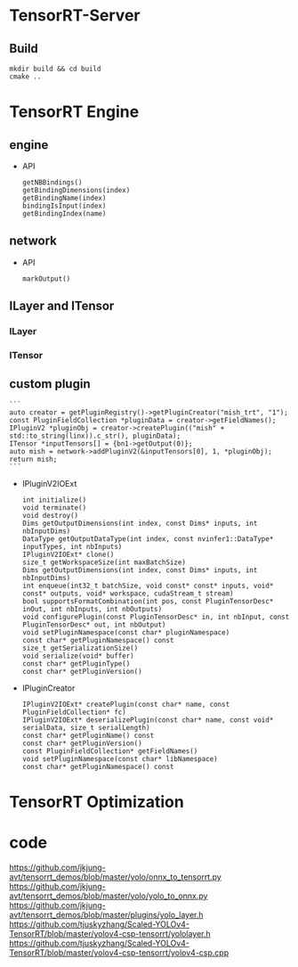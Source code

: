 
# TensorRT-Server
## Build
```
mkdir build && cd build
cmake ..
```

# TensorRT Engine
## engine
- API
    ```
    getNBBindings()
    getBindingDimensions(index)
    getBindingName(index)
    bindingIsInput(index)
    getBindingIndex(name)
    ```
## network
- API
    ```
    markOutput()

    ```
## ILayer and ITensor
### ILayer
### ITensor

## custom plugin
    ```
    auto creator = getPluginRegistry()->getPluginCreator("mish_trt", "1");
    const PluginFieldCollection *pluginData = creator->getFieldNames();
    IPluginV2 *pluginObj = creator->createPlugin(("mish" + std::to_string(linx)).c_str(), pluginData);
    ITensor *inputTensors[] = {bn1->getOutput(0)};
    auto mish = network->addPluginV2(&inputTensors[0], 1, *pluginObj);
    return mish;
    ```
- IPluginV2IOExt
    ```
    int initialize()
    void terminate()
    void destroy()
    Dims getOutputDimensions(int index, const Dims* inputs, int nbInputDims)
    DataType getOutputDataType(int index, const nvinfer1::DataType* inputTypes, int nbInputs)
    IPluginV2IOExt* clone()
    size_t getWorkspaceSize(int maxBatchSize)
    Dims getOutputDimensions(int index, const Dims* inputs, int nbInputDims)
    int enqueue(int32_t batchSize, void const* const* inputs, void* const* outputs, void* workspace, cudaStream_t stream)
    bool supportsFormatCombination(int pos, const PluginTensorDesc* inOut, int nbInputs, int nbOutputs)
    void configurePlugin(const PluginTensorDesc* in, int nbInput, const PluginTensorDesc* out, int nbOutput)
    void setPluginNamespace(const char* pluginNamespace)
    const char* getPluginNamespace() const
    size_t getSerializationSize()
    void serialize(void* buffer)
    const char* getPluginType()
    const char* getPluginVersion()

    ```
- IPluginCreator
    ```
    IPluginV2IOExt* createPlugin(const char* name, const PluginFieldCollection* fc)
    IPluginV2IOExt* deserializePlugin(const char* name, const void* serialData, size_t serialLength)
    const char* getPluginName() const
    const char* getPluginVersion()
    const PluginFieldCollection* getFieldNames()
    void setPluginNamespace(const char* libNamespace)
    const char* getPluginNamespace() const

    ```

# TensorRT Optimization

# code
https://github.com/jkjung-avt/tensorrt_demos/blob/master/yolo/onnx_to_tensorrt.py
https://github.com/jkjung-avt/tensorrt_demos/blob/master/yolo/yolo_to_onnx.py
https://github.com/jkjung-avt/tensorrt_demos/blob/master/plugins/yolo_layer.h
https://github.com/tjuskyzhang/Scaled-YOLOv4-TensorRT/blob/master/yolov4-csp-tensorrt/yololayer.h
https://github.com/tjuskyzhang/Scaled-YOLOv4-TensorRT/blob/master/yolov4-csp-tensorrt/yolov4-csp.cpp
